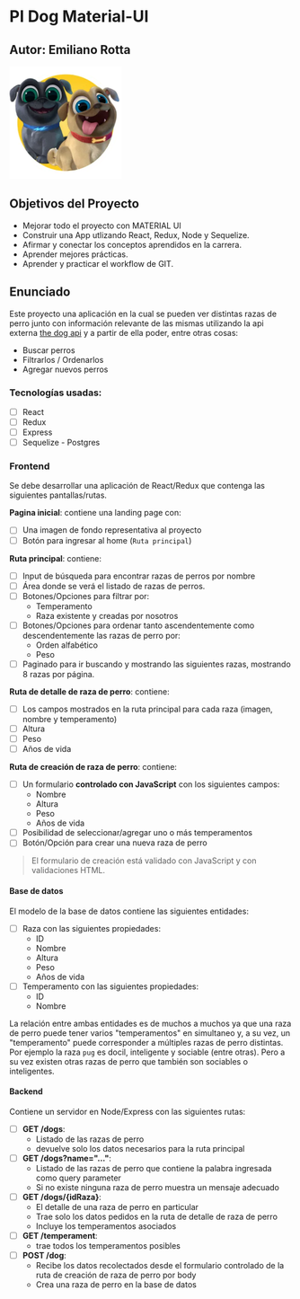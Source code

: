 # PI Dog Material-UI
## Autor: Emiliano Rotta

<p align="left">
  <img height="200" src="./dog.png" />
</p>

## Objetivos del Proyecto 

- Mejorar todo el proyecto con MATERIAL UI
- Construir una App utlizando React, Redux, Node y Sequelize.
- Afirmar y conectar los conceptos aprendidos en la carrera.
- Aprender mejores prácticas.
- Aprender y practicar el workflow de GIT.


## Enunciado

Este proyecto una aplicación en la cual se pueden ver distintas razas de perro junto con información relevante de las mismas utilizando la api externa [the dog api](https://thedogapi.com/) y a partir de ella poder, entre otras cosas:

  - Buscar perros
  - Filtrarlos / Ordenarlos
  - Agregar nuevos perros

### Tecnologías usadas:
- [ ] React
- [ ] Redux
- [ ] Express
- [ ] Sequelize - Postgres

### Frontend

Se debe desarrollar una aplicación de React/Redux que contenga las siguientes pantallas/rutas.

__Pagina inicial__: contiene una landing page con:
- [ ] Una imagen de fondo representativa al proyecto
- [ ] Botón para ingresar al home (`Ruta principal`)

__Ruta principal__: contiene:
- [ ] Input de búsqueda para encontrar razas de perros por nombre
- [ ] Área donde se verá el listado de razas de perros. 
- [ ] Botones/Opciones para filtrar por:
    - Temperamento 
    - Raza existente y creadas por nosotros
- [ ] Botones/Opciones para ordenar tanto ascendentemente como descendentemente las razas de perro por:
    - Orden alfabético 
    - Peso
- [ ] Paginado para ir buscando y mostrando las siguientes razas, mostrando 8 razas por página.

__Ruta de detalle de raza de perro__: contiene:
- [ ] Los campos mostrados en la ruta principal para cada raza (imagen, nombre y temperamento)
- [ ] Altura
- [ ] Peso
- [ ] Años de vida

__Ruta de creación de raza de perro__: contiene:
- [ ] Un formulario __controlado con JavaScript__ con los siguientes campos:
  - Nombre
  - Altura 
  - Peso 
  - Años de vida
- [ ] Posibilidad de seleccionar/agregar uno o más temperamentos
- [ ] Botón/Opción para crear una nueva raza de perro

> El formulario de creación está validado con JavaScript y con validaciones HTML. 
 
#### Base de datos

El modelo de la base de datos contiene las siguientes entidades:

- [ ] Raza con las siguientes propiedades:
  - ID 
  - Nombre 
  - Altura 
  - Peso 
  - Años de vida
- [ ] Temperamento con las siguientes propiedades:
  - ID
  - Nombre

La relación entre ambas entidades es de muchos a muchos ya que una raza de perro puede tener varios "temperamentos" en simultaneo y, a su vez, un "temperamento" puede corresponder a múltiples razas de perro distintas. Por ejemplo la raza `pug` es docil, inteligente y sociable (entre otras). Pero a su vez existen otras razas de perro que también son sociables o inteligentes.

#### Backend

Contiene un servidor en Node/Express con las siguientes rutas:

- [ ] __GET /dogs__:
  - Listado de las razas de perro
  - devuelve solo los datos necesarios para la ruta principal
- [ ] __GET /dogs?name="..."__:
  - Listado de las razas de perro que contiene la palabra ingresada como query parameter
  - Si no existe ninguna raza de perro muestra un mensaje adecuado
- [ ] __GET /dogs/{idRaza}__:
  - El detalle de una raza de perro en particular
  - Trae solo los datos pedidos en la ruta de detalle de raza de perro
  - Incluye los temperamentos asociados
- [ ] __GET /temperament__:
  - trae todos los temperamentos posibles
- [ ] __POST /dog__:
  - Recibe los datos recolectados desde el formulario controlado de la ruta de creación de raza de perro por body
  - Crea una raza de perro en la base de datos

